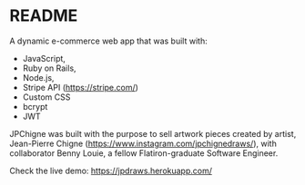 # README

A dynamic e-commerce web app that was built with:
- JavaScript, 
- Ruby on Rails, 
- Node.js, 
- Stripe API (https://stripe.com/)
- Custom CSS
- bcrypt
- JWT

JPChigne was built with the purpose to sell artwork pieces created by artist, Jean-Pierre Chigne (https://www.instagram.com/jpchignedraws/), with collaborator Benny Louie, a fellow Flatiron-graduate Software Engineer. 

Check the live demo: https://jpdraws.herokuapp.com/
